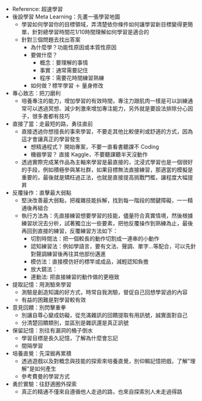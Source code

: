 - Reference: 超速學習
- 後設學習 Meta Learning：先畫一張學習地圖
    - 學習如何學習你的目標領域，弄清楚依你條件如何讓學習新目標變得更簡單，針對總學習時間花1/10時間理解如何學習是適合的
    - 針對三個問題去找出答案
        - 為什麼學？功能性原因或本質性原因
        - 要做什麼？
            - 概念：要理解的事情
            - 事實：通常需要記住
            - 程序：需要花時間練習熟練
        - 如何做？標竿學習 ＋ 量身修改
- 專心致志：把刀磨利
    - 培養專注的能力，增加學習的有效時間，專注力跟肌肉一樣是可以訓練通常可以透過冥想、減少刺激來增加專注能力，另外就是要設法排除分心因子，很多書都有技巧
- 直接了當：走最短的路，勇往直前
    - 直接透過你想擅長的事來學習，不要走其他比較便利或舒適的方式，因為這才會讓真正的學習發生
        - 想精通程式？ 開始專案，不要一直看書聽課不 Coding
        - 機器學習？ 直接 Kaggle，不要聽課聽半天沒動作
    - 透過實際完成某作品為主軸來學習是最直接的，沈浸式學習也是一個很好的手段，例如積極參與某社群，如果目標無法直接練習，那適當的模擬是重要的，最後就是矯枉過正法，也就是直接提高挑戰門檻，讓程度大幅提昇
- 反覆操作：直擊最大弱點
    - 堅決改善最大弱點，把複雜技能拆解，找到每一階段的關鍵障礙，一一精通後再組合
    - 執行方法為：先直接練習想要學習的技能，儘量符合真實情境，然後根據練習狀況去分析，試著獨立出一些要素，把他反覆操作到熟練為止，最後再回到直接的練習，反覆練習方法如下：
        - 切割時間法：把一個較長的動作切割成一連串的小動作
        - 認知練習法：例如學語言，要有文法、聲調、單字...等配合，可以先針對聲調練習後再往其他部份邁進
        - 模仿法：直接模仿好的標竿或成品，減輕認知負擔
        - 放大鏡法：
        - 連動法: 把直接練習的動作做的更極致
- 提取記憶：用測驗來學習
    - 測驗是創造知識的好方式，時常自我測驗，督促自己回想學習過的內容
    - 有益的困難是對學習較有效
- 意見回饋：別閃擊重拳
    - 別讓自尊心變成妨礙，從充滿雜訊的回饋提取有用訊號，誠實面對自己
    - 分清楚回饋類別，並區別是雜訊還是真正訊號
- 保留記憶：別往有漏洞的桶子倒水
    - 學習目標是長久記憶，了解為什麼會忘記
    - 間隔學習
- 培養直覺：先深掘再累積
    - 透過遊戲以及對概念與技能的探索來培養直覺，別仰賴記憶把戲，了解"理解"是如何產生
    - 參考費曼的學習方式
- 勇於實驗：往舒適圈外探索
    - 真正的精通不僅來自遵循他人走過的路，也來自探索別人未走過得路
